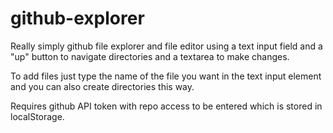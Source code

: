 # github-explorer

Really simply github file explorer and file editor using a text input field and a "up" button to navigate directories and a textarea to make changes.

To add files just type the name of the file you want in the text input element and you can also create directories this way.

Requires github API token with repo access to be entered which is stored in localStorage.
